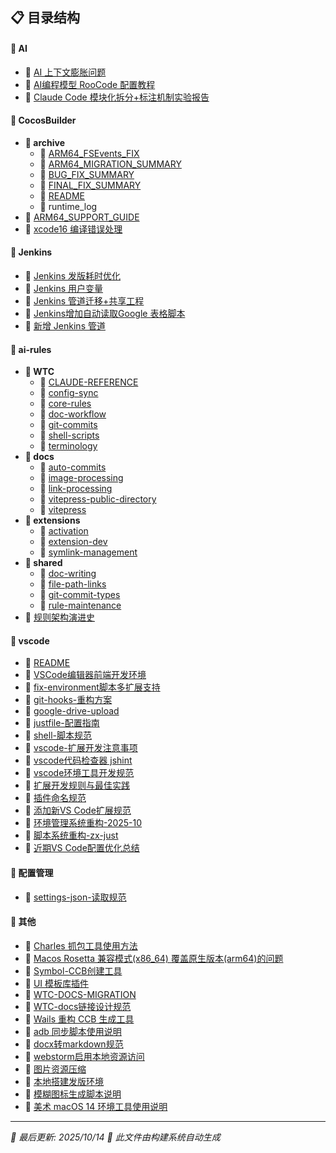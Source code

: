 


## 📋 目录结构


#### 📁 AI

  - 📝 [AI 上下文膨胀问题](AI/AI%20%E4%B8%8A%E4%B8%8B%E6%96%87%E8%86%A8%E8%83%80%E9%97%AE%E9%A2%98)
  - 📝 [AI编程模型 RooCode 配置教程](AI/AI%E7%BC%96%E7%A8%8B%E6%A8%A1%E5%9E%8B%20RooCode%20%E9%85%8D%E7%BD%AE%E6%95%99%E7%A8%8B)
  - 📝 [Claude Code 模块化拆分+标注机制实验报告](AI/Claude%20Code%20%E6%A8%A1%E5%9D%97%E5%8C%96%E6%8B%86%E5%88%86%2B%E6%A0%87%E6%B3%A8%E6%9C%BA%E5%88%B6%E5%AE%9E%E9%AA%8C%E6%8A%A5%E5%91%8A)


#### 📁 CocosBuilder

  - **📂 archive**
    - 📝 [ARM64_FSEvents_FIX](CocosBuilder/archive/ARM64_FSEvents_FIX)
    - 📝 [ARM64_MIGRATION_SUMMARY](CocosBuilder/archive/ARM64_MIGRATION_SUMMARY)
    - 📝 [BUG_FIX_SUMMARY](CocosBuilder/archive/BUG_FIX_SUMMARY)
    - 📝 [FINAL_FIX_SUMMARY](CocosBuilder/archive/FINAL_FIX_SUMMARY)
    - 📝 [README](CocosBuilder/archive/README)
    - 📎 runtime_log
  - 📝 [ARM64_SUPPORT_GUIDE](CocosBuilder/ARM64_SUPPORT_GUIDE)
  - 📝 [xcode16 编译错误处理](CocosBuilder/xcode16%20%E7%BC%96%E8%AF%91%E9%94%99%E8%AF%AF%E5%A4%84%E7%90%86)


#### 📁 Jenkins

  - 📝 [Jenkins 发版耗时优化](Jenkins/Jenkins%20%E5%8F%91%E7%89%88%E8%80%97%E6%97%B6%E4%BC%98%E5%8C%96)
  - 📝 [Jenkins 用户变量](Jenkins/Jenkins%20%E7%94%A8%E6%88%B7%E5%8F%98%E9%87%8F)
  - 📝 [Jenkins 管道迁移+共享工程](Jenkins/Jenkins%20%E7%AE%A1%E9%81%93%E8%BF%81%E7%A7%BB%2B%E5%85%B1%E4%BA%AB%E5%B7%A5%E7%A8%8B)
  - 📝 [Jenkins增加自动读取Google 表格脚本](Jenkins/Jenkins%E5%A2%9E%E5%8A%A0%E8%87%AA%E5%8A%A8%E8%AF%BB%E5%8F%96Google%20%E8%A1%A8%E6%A0%BC%E8%84%9A%E6%9C%AC)
  - 📝 [新增 Jenkins 管道](Jenkins/%E6%96%B0%E5%A2%9E%20Jenkins%20%E7%AE%A1%E9%81%93)


#### 📁 ai-rules

  - **📂 WTC**
    - 📝 [CLAUDE-REFERENCE](ai-rules/WTC/CLAUDE-REFERENCE)
    - 📝 [config-sync](ai-rules/WTC/config-sync)
    - 📝 [core-rules](ai-rules/WTC/core-rules)
    - 📝 [doc-workflow](ai-rules/WTC/doc-workflow)
    - 📝 [git-commits](ai-rules/WTC/git-commits)
    - 📝 [shell-scripts](ai-rules/WTC/shell-scripts)
    - 📝 [terminology](ai-rules/WTC/terminology)
  - **📂 docs**
    - 📝 [auto-commits](ai-rules/docs/auto-commits)
    - 📝 [image-processing](ai-rules/docs/image-processing)
    - 📝 [link-processing](ai-rules/docs/link-processing)
    - 📝 [vitepress-public-directory](ai-rules/docs/vitepress-public-directory)
    - 📝 [vitepress](ai-rules/docs/vitepress)
  - **📂 extensions**
    - 📝 [activation](ai-rules/extensions/activation)
    - 📝 [extension-dev](ai-rules/extensions/extension-dev)
    - 📝 [symlink-management](ai-rules/extensions/symlink-management)
  - **📂 shared**
    - 📝 [doc-writing](ai-rules/shared/doc-writing)
    - 📝 [file-path-links](ai-rules/shared/file-path-links)
    - 📝 [git-commit-types](ai-rules/shared/git-commit-types)
    - 📝 [rule-maintenance](ai-rules/shared/rule-maintenance)
  - 📝 [规则架构演进史](ai-rules/%E8%A7%84%E5%88%99%E6%9E%B6%E6%9E%84%E6%BC%94%E8%BF%9B%E5%8F%B2)


#### 📁 vscode

  - 📝 [README](vscode/README)
  - 📝 [VSCode编辑器前端开发环境](vscode/VSCode%E7%BC%96%E8%BE%91%E5%99%A8%E5%89%8D%E7%AB%AF%E5%BC%80%E5%8F%91%E7%8E%AF%E5%A2%83)
  - 📝 [fix-environment脚本多扩展支持](vscode/fix-environment%E8%84%9A%E6%9C%AC%E5%A4%9A%E6%89%A9%E5%B1%95%E6%94%AF%E6%8C%81)
  - 📝 [git-hooks-重构方案](vscode/git-hooks-%E9%87%8D%E6%9E%84%E6%96%B9%E6%A1%88)
  - 📝 [google-drive-upload](vscode/google-drive-upload)
  - 📝 [justfile-配置指南](vscode/justfile-%E9%85%8D%E7%BD%AE%E6%8C%87%E5%8D%97)
  - 📝 [shell-脚本规范](vscode/shell-%E8%84%9A%E6%9C%AC%E8%A7%84%E8%8C%83)
  - 📝 [vscode-扩展开发注意事项](vscode/vscode-%E6%89%A9%E5%B1%95%E5%BC%80%E5%8F%91%E6%B3%A8%E6%84%8F%E4%BA%8B%E9%A1%B9)
  - 📝 [vscode代码检查器 jshint](vscode/vscode%E4%BB%A3%E7%A0%81%E6%A3%80%E6%9F%A5%E5%99%A8%20jshint)
  - 📝 [vscode环境工具开发规范](vscode/vscode%E7%8E%AF%E5%A2%83%E5%B7%A5%E5%85%B7%E5%BC%80%E5%8F%91%E8%A7%84%E8%8C%83)
  - 📝 [扩展开发规则与最佳实践](vscode/%E6%89%A9%E5%B1%95%E5%BC%80%E5%8F%91%E8%A7%84%E5%88%99%E4%B8%8E%E6%9C%80%E4%BD%B3%E5%AE%9E%E8%B7%B5)
  - 📝 [插件命名规范](vscode/%E6%8F%92%E4%BB%B6%E5%91%BD%E5%90%8D%E8%A7%84%E8%8C%83)
  - 📝 [添加新VS Code扩展规范](vscode/%E6%B7%BB%E5%8A%A0%E6%96%B0VS%20Code%E6%89%A9%E5%B1%95%E8%A7%84%E8%8C%83)
  - 📝 [环境管理系统重构-2025-10](vscode/%E7%8E%AF%E5%A2%83%E7%AE%A1%E7%90%86%E7%B3%BB%E7%BB%9F%E9%87%8D%E6%9E%84-2025-10)
  - 📝 [脚本系统重构-zx-just](vscode/%E8%84%9A%E6%9C%AC%E7%B3%BB%E7%BB%9F%E9%87%8D%E6%9E%84-zx-just)
  - 📝 [近期VS Code配置优化总结](vscode/%E8%BF%91%E6%9C%9FVS%20Code%E9%85%8D%E7%BD%AE%E4%BC%98%E5%8C%96%E6%80%BB%E7%BB%93)


#### 📁 配置管理

  - 📝 [settings-json-读取规范](%E9%85%8D%E7%BD%AE%E7%AE%A1%E7%90%86/settings-json-%E8%AF%BB%E5%8F%96%E8%A7%84%E8%8C%83)


#### 📝 其他

- 📝 [Charles 抓包工具使用方法](Charles%20%E6%8A%93%E5%8C%85%E5%B7%A5%E5%85%B7%E4%BD%BF%E7%94%A8%E6%96%B9%E6%B3%95)
- 📝 [Macos Rosetta 兼容模式(x86_64) 覆盖原生版本(arm64)的问题](Macos%20Rosetta%20%E5%85%BC%E5%AE%B9%E6%A8%A1%E5%BC%8F(x86_64)%20%E8%A6%86%E7%9B%96%E5%8E%9F%E7%94%9F%E7%89%88%E6%9C%AC(arm64)%E7%9A%84%E9%97%AE%E9%A2%98)
- 📝 [Symbol-CCB创建工具](Symbol-CCB%E5%88%9B%E5%BB%BA%E5%B7%A5%E5%85%B7)
- 📝 [UI 模板库插件](UI%20%E6%A8%A1%E6%9D%BF%E5%BA%93%E6%8F%92%E4%BB%B6)
- 📝 [WTC-DOCS-MIGRATION](WTC-DOCS-MIGRATION)
- 📝 [WTC-docs链接设计规范](WTC-docs%E9%93%BE%E6%8E%A5%E8%AE%BE%E8%AE%A1%E8%A7%84%E8%8C%83)
- 📝 [Wails 重构 CCB 生成工具](Wails%20%E9%87%8D%E6%9E%84%20CCB%20%E7%94%9F%E6%88%90%E5%B7%A5%E5%85%B7)
- 📝 [adb 同步脚本使用说明](adb%20%E5%90%8C%E6%AD%A5%E8%84%9A%E6%9C%AC%E4%BD%BF%E7%94%A8%E8%AF%B4%E6%98%8E)
- 📝 [docx转markdown规范](docx%E8%BD%ACmarkdown%E8%A7%84%E8%8C%83)
- 📝 [webstorm启用本地资源访问](webstorm%E5%90%AF%E7%94%A8%E6%9C%AC%E5%9C%B0%E8%B5%84%E6%BA%90%E8%AE%BF%E9%97%AE)
- 📝 [图片资源压缩](%E5%9B%BE%E7%89%87%E8%B5%84%E6%BA%90%E5%8E%8B%E7%BC%A9)
- 📝 [本地搭建发版环境](%E6%9C%AC%E5%9C%B0%E6%90%AD%E5%BB%BA%E5%8F%91%E7%89%88%E7%8E%AF%E5%A2%83)
- 📝 [模糊图标生成脚本说明](%E6%A8%A1%E7%B3%8A%E5%9B%BE%E6%A0%87%E7%94%9F%E6%88%90%E8%84%9A%E6%9C%AC%E8%AF%B4%E6%98%8E)
- 📝 [美术 macOS 14 环境工具使用说明](%E7%BE%8E%E6%9C%AF%20macOS%2014%20%E7%8E%AF%E5%A2%83%E5%B7%A5%E5%85%B7%E4%BD%BF%E7%94%A8%E8%AF%B4%E6%98%8E)


---

*📅 最后更新: 2025/10/14*
*🤖 此文件由构建系统自动生成*
